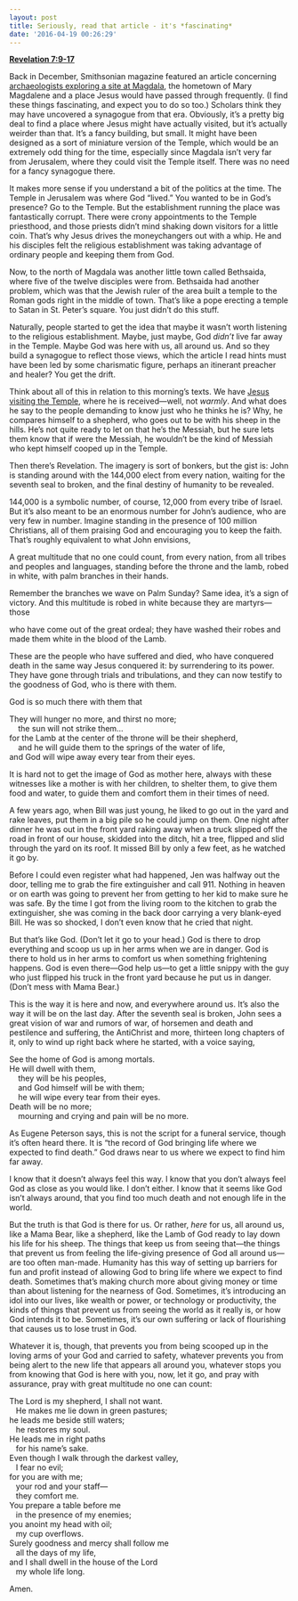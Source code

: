 ```yaml
---
layout: post
title: Seriously, read that article - it's *fascinating*
date: '2016-04-19 00:26:29'
---
```



[**Revelation 7:9-17**](http://bible.oremus.org/?ql=328024032)

Back in December, Smithsonian magazine featured an article concerning [archaeologists exploring a site at Magdala](http://www.smithsonianmag.com/ist/?next=/history/unearthing-world-jesus-180957515/), the hometown of Mary Magdalene and a place Jesus would have passed through frequently. (I find these things fascinating, and expect you to do so too.) Scholars think they may have uncovered a synagogue from that era. Obviously, it’s a pretty big deal to find a place where Jesus might have actually visited, but it’s actually weirder than that. It’s a fancy building, but small. It might have been designed as a sort of miniature version of the Temple, which would be an extremely odd thing for the time, especially since Magdala isn’t very far from Jerusalem, where they could visit the Temple itself. There was no need for a fancy synagogue there.

It makes more sense if you understand a bit of the politics at the time. The Temple in Jerusalem was where God “lived.” You wanted to be in God’s presence? Go to the Temple. But the establishment running the place was fantastically corrupt. There were crony appointments to the Temple priesthood, and those priests didn’t mind shaking down visitors for a little coin. That’s why Jesus drives the moneychangers out with a whip. He and his disciples felt the religious establishment was taking advantage of ordinary people and keeping them from God.

Now, to the north of Magdala was another little town called Bethsaida, where five of the twelve disciples were from. Bethsaida had another problem, which was that the Jewish ruler of the area built a temple to the Roman gods right in the middle of town. <span class="quoteright">That’s like a pope erecting a temple to Satan in St. Peter’s square.</span> You just didn’t do this stuff.

Naturally, people started to get the idea that maybe it wasn’t worth listening to the religious establishment. Maybe, just maybe, God *didn’t* live far away in the Temple. Maybe God was here with us, all around us. And so they build a synagogue to reflect those views, which the article I read hints must have been led by some charismatic figure, perhaps an itinerant preacher and healer? You get the drift.

Think about all of this in relation to this morning’s texts. We have [Jesus visiting the Temple](http://bible.oremus.org/?ql=328024422), where he is received—well, not *warmly*. And what does he say to the people demanding to know just who he thinks he is? Why, he compares himself to a shepherd, who goes out to be with his sheep in the hills. He’s not quite ready to let on that he’s the Messiah, but he sure lets them know that if were the Messiah, he wouldn’t be the kind of Messiah who kept himself cooped up in the Temple.

Then there’s Revelation. <span class="quoteleft">The imagery is sort of bonkers</span>, but the gist is: John is standing around with the 144,000 elect from every nation, waiting for the seventh seal to broken, and the final destiny of humanity to be revealed.

144,000 is a symbolic number, of course, 12,000 from every tribe of Israel. But it’s also meant to be an enormous number for John’s audience, who are very few in number. Imagine standing in the presence of 100 million Christians, all of them praising God and encouraging you to keep the faith. That’s roughly equivalent to what John envisions,

A great multitude that no one could count, from every nation, from all tribes and peoples and languages, standing before the throne and the lamb, robed in white, with palm branches in their hands.

Remember the branches we wave on Palm Sunday? Same idea, it’s a sign of victory. And this multitude is robed in white because they are martyrs—those

who have come out of the great ordeal; they have washed their robes and made them white in the blood of the Lamb.

These are the people who have suffered and died, who have conquered death in the same way Jesus conquered it: by surrendering to its power. They have gone through trials and tribulations, and they can now testify to the goodness of God, who is there with them.

God is so much there with them that

They will hunger no more, and thirst no more;  
    the sun will not strike them…  
for the Lamb at the center of the throne will be their shepherd,  
    and he will guide them to the springs of the water of life,  
and God will wipe away every tear from their eyes.

It is hard not to get the image of God as mother here, always with these witnesses like a mother is with her children, to shelter them, to give them food and water, to guide them and comfort them in their times of need.

A few years ago, when Bill was just young, he liked to go out in the yard and rake leaves, put them in a big pile so he could jump on them. One night after dinner he was out in the front yard raking away when a truck slipped off the road in front of our house, skidded into the ditch, hit a tree, flipped and slid through the yard on its roof. It missed Bill by only a few feet, as he watched it go by.

Before I could even register what had happened, <span class="quoteright">Jen was halfway out the door, telling me to grab the fire extinguisher and call 911.</span> Nothing in heaven or on earth was going to prevent her from getting to her kid to make sure he was safe. By the time I got from the living room to the kitchen to grab the extinguisher, she was coming in the back door carrying a very blank-eyed Bill. He was so shocked, I don’t even know that he cried that night.

But that’s like God. (Don’t let it go to your head.) God is there to drop everything and scoop us up in her arms when we are in danger. God is there to hold us in her arms to comfort us when something frightening happens. God is even there—God help us—to get a little snippy with the guy who just flipped his truck in the front yard because he put us in danger. (Don’t mess with Mama Bear.)

This is the way it is here and now, and everywhere around us. It’s also the way it will be on the last day. After the seventh seal is broken, John sees a great vision of war and rumors of war, of horsemen and death and pestilence and suffering, the AntiChrist and more, thirteen long chapters of it, only to wind up right back where he started, with a voice saying,

See the home of God is among mortals.  
He will dwell with them,  
    they will be his peoples,  
    and God himself will be with them;  
    he will wipe every tear from their eyes.  
Death will be no more;  
    mourning and crying and pain will be no more.

As Eugene Peterson says, this is not the script for a funeral service, though it’s often heard there. It is “the record of God bringing life where we expected to find death.” God draws near to us where we expect to find him far away.

I know that it doesn’t always feel this way. I know that you don’t always feel God as close as you would like. I don’t either. I know that it seems like God isn’t always around, that you find too much death and not enough life in the world.

But the truth is that God is there for us. Or rather, *here* for us, all around us, like a Mama Bear, like a shepherd, like the Lamb of God ready to lay down his life for his sheep. The things that keep us from seeing that—the things that prevent us from feeling the life-giving presence of God all around us—are too often man-made. Humanity has this way of setting up barriers for fun and profit instead of allowing God to bring life where we expect to find death. Sometimes that’s making church more about giving money or time than about listening for the nearness of God. Sometimes, it’s introducing an idol into our lives, like wealth or power, or technology or productivity, the kinds of things that prevent us from seeing the world as it really is, or how God intends it to be. Sometimes, it’s our own suffering or lack of flourishing that causes us to lose trust in God.

Whatever it is, though, that prevents you from being scooped up in the loving arms of your God and carried to safety, whatever prevents you from being alert to the new life that appears all around you, whatever stops you from knowing that God is here with you, now, let it go, and pray with assurance, pray with great multitude no one can count:

The Lord is my shepherd, I shall not want.  
   He makes me lie down in green pastures;  
he leads me beside still waters;  
   he restores my soul.  
He leads me in right paths  
   for his name’s sake.  
Even though I walk through the darkest valley,  
   I fear no evil;  
for you are with me;  
   your rod and your staff—  
   they comfort me.  
You prepare a table before me  
   in the presence of my enemies;  
you anoint my head with oil;  
   my cup overflows.  
Surely goodness and mercy shall follow me  
   all the days of my life,  
and I shall dwell in the house of the Lord  
   my whole life long.

Amen.


